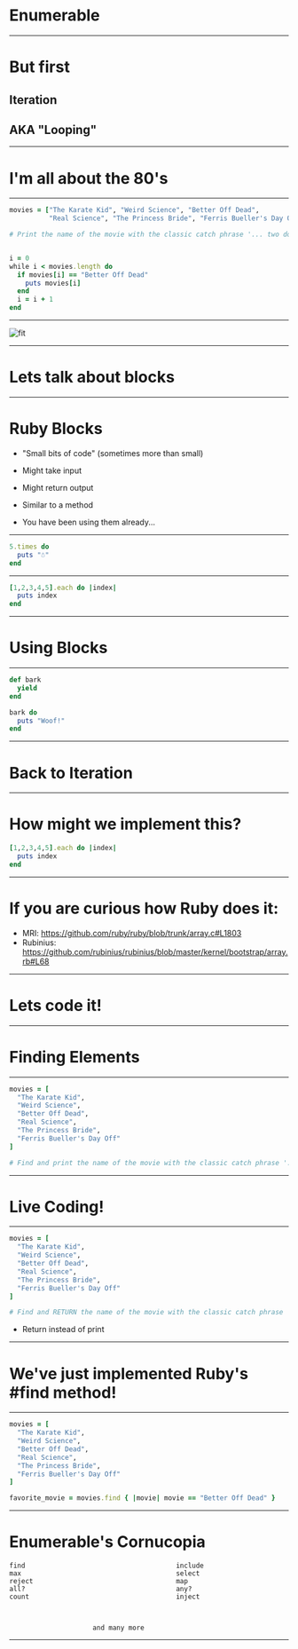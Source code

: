
# Enumerable

---

# But first

## Iteration

## AKA "Looping"

---

# I'm all about the 80's


---

```ruby
movies = ["The Karate Kid", "Weird Science", "Better Off Dead",
          "Real Science", "The Princess Bride", "Ferris Bueller's Day Off"]

# Print the name of the movie with the classic catch phrase '... two dollars ...'


i = 0
while i < movies.length do
  if movies[i] == "Better Off Dead"
    puts movies[i]
  end
  i = i + 1
end
```

---

![fit](https://s3.amazonaws.com/media-p.slid.es/uploads/329163/images/1396010/lpkyv.jpg)

---

# Lets talk about blocks
---

# Ruby Blocks
- "Small bits of code" (sometimes more than small)
- Might take input
- Might return output
- Similar to a method

- You have been using them already...

---

```ruby
5.times do
  puts "☃"
end
```

---

```ruby
[1,2,3,4,5].each do |index|
  puts index
end
```

---

# Using Blocks

---

```ruby
def bark
  yield
end

bark do
  puts "Woof!"
end
```

---

# Back to Iteration

---

# How might we implement this?

```ruby
[1,2,3,4,5].each do |index|
  puts index
end
```

---

# If you are curious how Ruby does it:
- MRI: https://github.com/ruby/ruby/blob/trunk/array.c#L1803
- Rubinius: https://github.com/rubinius/rubinius/blob/master/kernel/bootstrap/array.rb#L68

---

# Lets code it!

---


# Finding Elements

---

```ruby
movies = [
  "The Karate Kid",
  "Weird Science",
  "Better Off Dead",
  "Real Science",
  "The Princess Bride",
  "Ferris Bueller's Day Off"
]

# Find and print the name of the movie with the classic catch phrase '... two dollars ...'
```

---

# Live Coding!

---

```ruby
movies = [
  "The Karate Kid",
  "Weird Science",
  "Better Off Dead",
  "Real Science",
  "The Princess Bride",
  "Ferris Bueller's Day Off"
]

# Find and RETURN the name of the movie with the classic catch phrase '... two dollars ...'
```

- Return instead of print

---

# We've just implemented Ruby's #find method!

---

```ruby
movies = [
  "The Karate Kid",
  "Weird Science",
  "Better Off Dead",
  "Real Science",
  "The Princess Bride",
  "Ferris Bueller's Day Off"
]

favorite_movie = movies.find { |movie| movie == "Better Off Dead" }
```

---


# Enumerable's Cornucopia

```
find                                      include
max                                       select
reject                                    map
all?                                      any?
count                                     inject



                     and many more
```

---
